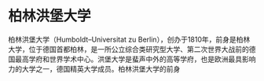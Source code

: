 # 柏林洪堡大学

柏林洪堡大学（Humboldt–Universitat zu Berlin），创办于1810年，前身是柏林大学，位于德国首都柏林，是一所公立综合类研究型大学、第二次世界大战前的德国最高学府和世界学术中心。洪堡大学是蜚声中外的高等学府，也是欧洲最具影响力的大学之一，德国精英大学成员。柏林洪堡大学的前身